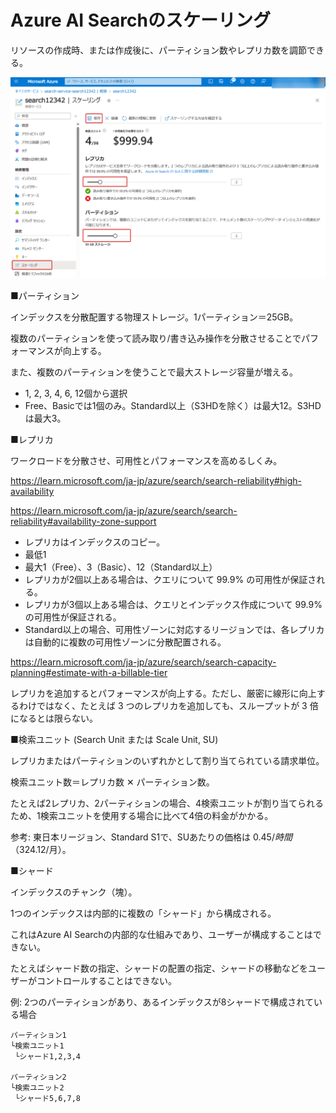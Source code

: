 # Azure AI Searchのスケーリング

リソースの作成時、または作成後に、パーティション数やレプリカ数を調節できる。

![Alt text](../image-5.png)

■パーティション

インデックスを分散配置する物理ストレージ。1パーティション＝25GB。

複数のパーティションを使って読み取り/書き込み操作を分散させることでパフォーマンスが向上する。

また、複数のパーティションを使うことで最大ストレージ容量が増える。

- 1, 2, 3, 4, 6, 12個から選択
- Free、Basicでは1個のみ。Standard以上（S3HDを除く）は最大12。S3HDは最大3。

■レプリカ

ワークロードを分散させ、可用性とパフォーマンスを高めるしくみ。

https://learn.microsoft.com/ja-jp/azure/search/search-reliability#high-availability

https://learn.microsoft.com/ja-jp/azure/search/search-reliability#availability-zone-support

- レプリカはインデックスのコピー。
- 最低1
- 最大1（Free）、3（Basic）、12（Standard以上）
- レプリカが2個以上ある場合は、クエリについて 99.9% の可用性が保証される。
- レプリカが3個以上ある場合は、クエリとインデックス作成について 99.9% の可用性が保証される。
- Standard以上の場合、可用性ゾーンに対応するリージョンでは、各レプリカは自動的に複数の可用性ゾーンに分散配置される。

https://learn.microsoft.com/ja-jp/azure/search/search-capacity-planning#estimate-with-a-billable-tier

レプリカを追加するとパフォーマンスが向上する。ただし、厳密に線形に向上するわけではなく、たとえば 3 つのレプリカを追加しても、スループットが 3 倍になるとは限らない。

■検索ユニット (Search Unit または Scale Unit, SU)

レプリカまたはパーティションのいずれかとして割り当てられている請求単位。

検索ユニット数＝レプリカ数 ✕ パーティション数。

たとえば2レプリカ、2パーティションの場合、4検索ユニットが割り当てられるため、1検索ユニットを使用する場合に比べて4倍の料金がかかる。

参考: 東日本リージョン、Standard S1で、SUあたりの価格は $0.45/時間（$324.12/月）。

■シャード

インデックスのチャンク（塊）。

1つのインデックスは内部的に複数の「シャード」から構成される。

これはAzure AI Searchの内部的な仕組みであり、ユーザーが構成することはできない。

たとえばシャード数の指定、シャードの配置の指定、シャードの移動などをユーザーがコントロールすることはできない。

例: 2つのパーティションがあり、あるインデックスが8シャードで構成されている場合

```
パーティション1
└検索ユニット1
 └シャード1,2,3,4

パーティション2
└検索ユニット2
 └シャード5,6,7,8
```


